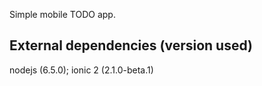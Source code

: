 Simple mobile TODO app.

## External dependencies (version used)
nodejs (6.5.0); ionic 2 (2.1.0-beta.1)